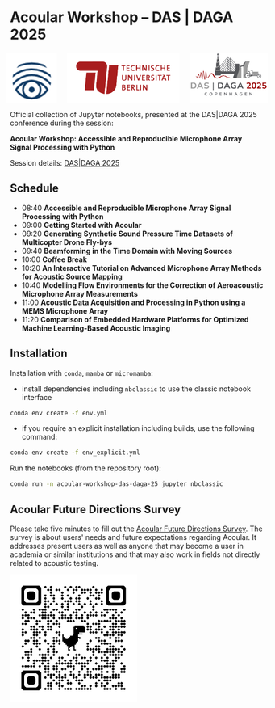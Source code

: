 # Acoular Workshop – DAS | DAGA 2025

<div style="display: flex; justify-content: center; align-items: center; gap: 20px;">
  <img src="img/Acoular_logo.png" alt="Acoular" style="height: 100px; width: auto;">
  <img src="img/TU-lang.png" alt="TU" style="height: 100px; width: auto;">
  <img src="img/DAGA_logo.png" alt="DAGA" style="height: 100px; width: auto;">
</div>

Official collection of Jupyter notebooks, presented at the DAS|DAGA 2025 conference during the session: 

**Acoular Workshop: Accessible and Reproducible Microphone Array Signal Processing with Python**

Session details: [DAS|DAGA 2025](https://app2025.daga-tagung.de/konferenz?session=21)

## Schedule

* 08:40 **Accessible and Reproducible Microphone Array Signal Processing with Python**
* 09:00 **Getting Started with Acoular**
* 09:20 **Generating Synthetic Sound Pressure Time Datasets of Multicopter Drone Fly-bys**
* 09:40 **Beamforming in the Time Domain with Moving Sources**
* 10:00 **Coffee Break**
* 10:20 **An Interactive Tutorial on Advanced Microphone Array Methods for Acoustic Source Mapping**
* 10:40 **Modelling Flow Environments for the Correction of Aeroacoustic Microphone Array Measurements**
* 11:00 **Acoustic Data Acquisition and Processing in Python using a MEMS Microphone Array**
* 11:20 **Comparison of Embedded Hardware Platforms for Optimized Machine Learning-Based Acoustic Imaging**    

## Installation

Installation with `conda`, `mamba` or `micromamba`:

* install dependencies including `nbclassic` to use the classic notebook interface

```bash
conda env create -f env.yml
```

* if you require an explicit installation including builds, use the following command:

```bash
conda env create -f env_explicit.yml
```

Run the notebooks (from the repository root):

```bash
conda run -n acoular-workshop-das-daga-25 jupyter nbclassic
```

## Acoular Future Directions Survey

Please take five minutes to fill out the [Acoular Future Directions Survey](https://adku1173.limesurvey.net/432223?lang=en).
The survey is about users' needs and future expectations regarding Acoular. 
It addresses present users as well as anyone that may become a user in academia or similar institutions and that may also work in fields not directly related to acoustic testing.

<img src="img/survey.png" alt="Survey" style="height: auto; width: 50%;">
